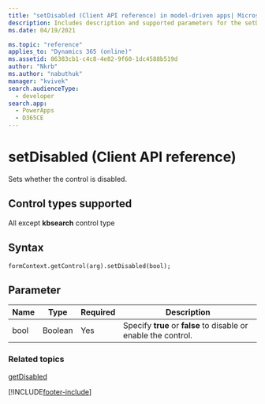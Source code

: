 ```yaml
---
title: "setDisabled (Client API reference) in model-driven apps| MicrosoftDocs"
description: Includes description and supported parameters for the setDisabled method.
ms.date: 04/19/2021

ms.topic: "reference"
applies_to: "Dynamics 365 (online)"
ms.assetid: 86383cb1-c4c8-4e82-9f60-1dc4588b519d
author: "Nkrb"
ms.author: "nabuthuk"
manager: "kvivek"
search.audienceType: 
  - developer
search.app: 
  - PowerApps
  - D365CE
---
```

# setDisabled (Client API reference)



Sets whether the control is disabled.

## Control types supported

All except **kbsearch** control type

## Syntax

`formContext.getControl(arg).setDisabled(bool);`

## Parameter

|Name|Type|Required|Description|
|--|--|--|--|
|bool|Boolean|Yes|Specify **true** or **false** to disable or enable the control.|

### Related topics

[getDisabled](getDisabled.md)





[!INCLUDE[footer-include](../../../../../includes/footer-banner.md)]